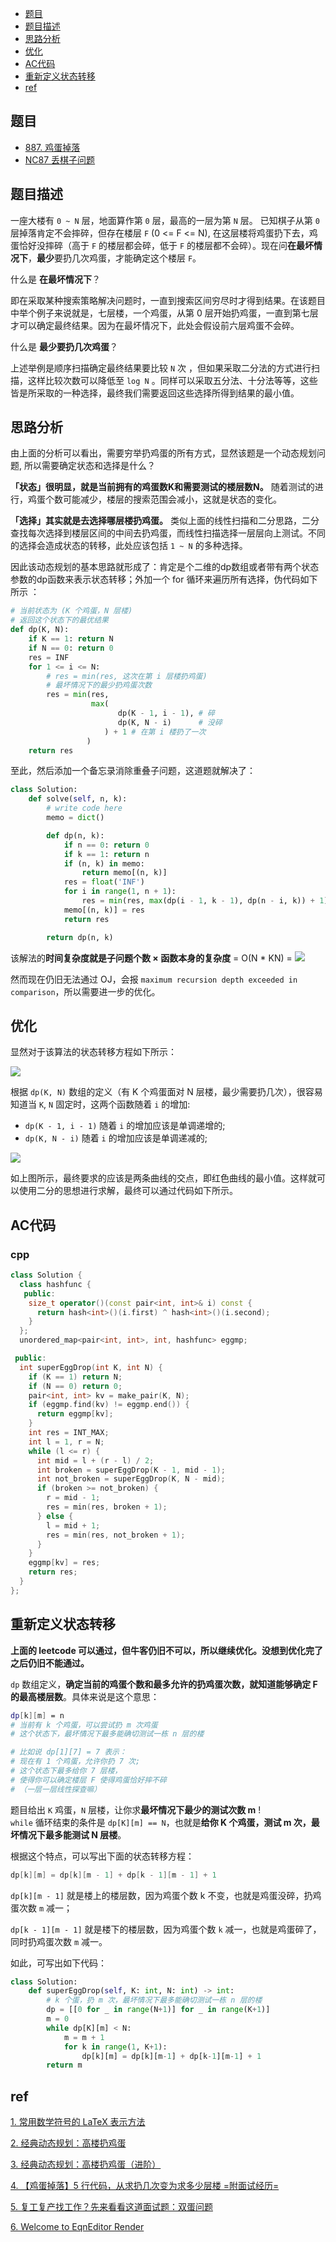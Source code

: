 <!--
 * @Author: taobo
 * @Date: 2020-12-25 21:20:37
 * @LastEditTime: 2020-12-25 21:22:58
-->
* [题目](#题目)
* [题目描述](#题目描述)
* [思路分析](#思路分析)
* [优化](#优化)
* [AC代码](#ac代码)
* [重新定义状态转移](#重新定义状态转移)
* [ref](#ref)

## 题目
- [887. 鸡蛋掉落](https://leetcode-cn.com/problems/super-egg-drop/)
- [NC87	丢棋子问题](https://www.nowcoder.com/practice/d1418aaa147a4cb394c3c3efc4302266?tpId=117&tags=&title=&diffculty=0&judgeStatus=0&rp=1)  

## 题目描述
一座大楼有 `0 ~ N` 层，地面算作第 `0` 层，最高的一层为第 `N` 层。 已知棋子从第 `0` 层掉落肯定不会摔碎，但存在楼层 `F` (0 <= F <= N), 在这层楼将鸡蛋扔下去，鸡蛋恰好没摔碎（高于 `F` 的楼层都会碎，低于 `F` 的楼层都不会碎）。现在问**在最坏情况下**，**最少**要扔几次鸡蛋，才能确定这个楼层 `F`。

什么是 **在最坏情况下**？    

即在采取某种搜索策略解决问题时，一直到搜索区间穷尽时才得到结果。在该题目中举个例子来说就是，七层楼，一个鸡蛋，从第 0 层开始扔鸡蛋，一直到第七层才可以确定最终结果。因为在最坏情况下，此处会假设前六层鸡蛋不会碎。

什么是 **最少要扔几次鸡蛋**？   

上述举例是顺序扫描确定最终结果要比较 `N` 次 ，但如果采取二分法的方式进行扫描，这样比较次数可以降低至 `log N` 。同样可以采取五分法、十分法等等，这些皆是所采取的一种选择，最终我们需要返回这些选择所得到结果的最小值。

## 思路分析
由上面的分析可以看出，需要穷举扔鸡蛋的所有方式，显然该题是一个动态规划问题, 所以需要确定状态和选择是什么？

**「状态」很明显，就是当前拥有的鸡蛋数K和需要测试的楼层数N。** 随着测试的进行，鸡蛋个数可能减少，楼层的搜索范围会减小，这就是状态的变化。  

**「选择」其实就是去选择哪层楼扔鸡蛋。** 类似上面的线性扫描和二分思路，二分查找每次选择到楼层区间的中间去扔鸡蛋，而线性扫描选择一层层向上测试。不同的选择会造成状态的转移，此处应该包括 `1 ~ N` 的多种选择。  

因此该动态规划的基本思路就形成了：肯定是个二维的dp数组或者带有两个状态参数的dp函数来表示状态转移；外加一个 for 循环来遍历所有选择，伪代码如下所示 ：
```python
# 当前状态为 (K 个鸡蛋，N 层楼)
# 返回这个状态下的最优结果
def dp(K, N):
    if K == 1: return N
    if N == 0: return 0
    res = INF
    for 1 <= i <= N:
        # res = min(res, 这次在第 i 层楼扔鸡蛋)
        # 最坏情况下的最少扔鸡蛋次数
        res = min(res, 
                  max( 
                        dp(K - 1, i - 1), # 碎
                        dp(K, N - i)      # 没碎
                     ) + 1 # 在第 i 楼扔了一次
                 )
    return res
```
至此，然后添加一个备忘录消除重叠子问题，这道题就解决了：
```python
class Solution:
    def solve(self, n, k):
        # write code here
        memo = dict()

        def dp(n, k):
            if n == 0: return 0
            if k == 1: return n
            if (n, k) in memo:
                return memo[(n, k)]
            res = float('INF')
            for i in range(1, n + 1):
                res = min(res, max(dp(i - 1, k - 1), dp(n - i, k)) + 1)
            memo[(n, k)] = res
            return res

        return dp(n, k)
```
该解法的**时间复杂度就是子问题个数 × 函数本身的复杂度** = O(N * KN) = <img src="https://latex.codecogs.com/svg.latex?\\O(KN^2)">

然而现在仍旧无法通过 OJ，会报 `maximum recursion depth exceeded in comparison`，所以需要进一步的优化。

## 优化
显然对于该算法的状态转移方程如下所示：  

<img src="https://latex.codecogs.com/svg.latex?dp(K,N)=\min_{0<=i<=N}\{max\{dp(K-1,i-1),  dp(K, N-i)\} + 1\}">
  
  
根据 `dp(K, N)` 数组的定义（有 K 个鸡蛋面对 N 层楼，最少需要扔几次），很容易知道当 `K`, `N` 固定时，这两个函数随着 `i` 的增加:  
- `dp(K - 1, i - 1)` 随着 `i` 的增加应该是单调递增的;  
- `dp(K, N - i)` 随着 `i` 的增加应该是单调递减的;

<img src="https://codechina.csdn.net/qq_41345173/visualization/-/raw/master/image/demo.png" align='center'>

如上图所示，最终要求的应该是两条曲线的交点，即红色曲线的最小值。这样就可以使用二分的思想进行求解，最终可以通过代码如下所示。

## AC代码
### cpp
```cpp
class Solution {
  class hashfunc {
   public:
    size_t operator()(const pair<int, int>& i) const {
      return hash<int>()(i.first) ^ hash<int>()(i.second);
    }
  };
  unordered_map<pair<int, int>, int, hashfunc> eggmp;

 public:
  int superEggDrop(int K, int N) {
    if (K == 1) return N;
    if (N == 0) return 0;
    pair<int, int> kv = make_pair(K, N);
    if (eggmp.find(kv) != eggmp.end()) {
      return eggmp[kv];
    }
    int res = INT_MAX;
    int l = 1, r = N;
    while (l <= r) {
      int mid = l + (r - l) / 2;
      int broken = superEggDrop(K - 1, mid - 1);
      int not_broken = superEggDrop(K, N - mid);
      if (broken >= not_broken) {
        r = mid - 1;
        res = min(res, broken + 1);
      } else {
        l = mid + 1;
        res = min(res, not_broken + 1);
      }
    }
    eggmp[kv] = res;
    return res;
  }
};
```
## 重新定义状态转移
**上面的 leetcode 可以通过，但牛客仍旧不可以，所以继续优化。没想到优化完了之后仍旧不能通过。**

`dp` 数组定义，**确定当前的鸡蛋个数和最多允许的扔鸡蛋次数，就知道能够确定 F 的最高楼层数**。具体来说是这个意思：
```bash
dp[k][m] = n
# 当前有 k 个鸡蛋，可以尝试扔 m 次鸡蛋
# 这个状态下，最坏情况下最多能确切测试一栋 n 层的楼

# 比如说 dp[1][7] = 7 表示：
# 现在有 1 个鸡蛋，允许你扔 7 次;
# 这个状态下最多给你 7 层楼，
# 使得你可以确定楼层 F 使得鸡蛋恰好摔不碎
# （一层一层线性探查嘛）
```
题目给出 `K` 鸡蛋，`N` 层楼，让你求**最坏情况下最少的测试次数 m** !  
`while` 循环结束的条件是 `dp[K][m] == N`，也就是**给你 K 个鸡蛋，测试 m 次，最坏情况下最多能测试 N 层楼**。

根据这个特点，可以写出下面的状态转移方程：
```c
dp[k][m] = dp[k][m - 1] + dp[k - 1][m - 1] + 1
```

`dp[k][m - 1]` 就是楼上的楼层数，因为鸡蛋个数 k 不变，也就是鸡蛋没碎，扔鸡蛋次数 `m` 减一；  

`dp[k - 1][m - 1]` 就是楼下的楼层数，因为鸡蛋个数 `k` 减一，也就是鸡蛋碎了，同时扔鸡蛋次数 `m` 减一。

如此，可写出如下代码：
```python
class Solution:
    def superEggDrop(self, K: int, N: int) -> int:
        # k 个蛋，扔 m 次，最坏情况下最多能确切测试一栋 n 层的楼
        dp = [[0 for _ in range(N+1)] for _ in range(K+1)]
        m = 0
        while dp[K][m] < N:
            m = m + 1
            for k in range(1, K+1):
                dp[k][m] = dp[k][m-1] + dp[k-1][m-1] + 1
        return m
```

## ref
[1. 常用数学符号的 LaTeX 表示方法](https://www.mohu.org/info/symbols/symbols.htm)

[2. 经典动态规划：高楼扔鸡蛋](https://mp.weixin.qq.com/s/xn4LjWfaKTPQeCXR0qDqZg)

[3. 经典动态规划：高楼扔鸡蛋（进阶）](https://labuladong.gitbook.io/algo/dong-tai-gui-hua-xi-lie/1.5-qi-ta-jing-dian-wen-ti/gao-lou-reng-ji-dan-jin-jie)

[4. 【鸡蛋掉落】5 行代码，从求扔几次变为求多少层楼 =附面试经历=](https://leetcode-cn.com/problems/super-egg-drop/solution/887-by-ikaruga/)

[5. 复工复产找工作？先来看看这道面试题：双蛋问题](https://www.bilibili.com/video/BV1KE41137PK)

[6. Welcome to EqnEditor Render](https://latex.codecogs.com/)
